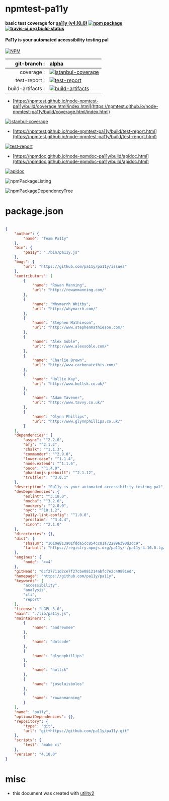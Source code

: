 # npmtest-pa11y

#### basic test coverage for  [pa11y (v4.10.0)](https://github.com/pa11y/pa11y)  [![npm package](https://img.shields.io/npm/v/npmtest-pa11y.svg?style=flat-square)](https://www.npmjs.org/package/npmtest-pa11y) [![travis-ci.org build-status](https://api.travis-ci.org/npmtest/node-npmtest-pa11y.svg)](https://travis-ci.org/npmtest/node-npmtest-pa11y)

#### Pa11y is your automated accessibility testing pal

[![NPM](https://nodei.co/npm/pa11y.png?downloads=true&downloadRank=true&stars=true)](https://www.npmjs.com/package/pa11y)

| git-branch : | [alpha](https://github.com/npmtest/node-npmtest-pa11y/tree/alpha)|
|--:|:--|
| coverage : | [![istanbul-coverage](https://npmtest.github.io/node-npmtest-pa11y/build/coverage.badge.svg)](https://npmtest.github.io/node-npmtest-pa11y/build/coverage.html/index.html)|
| test-report : | [![test-report](https://npmtest.github.io/node-npmtest-pa11y/build/test-report.badge.svg)](https://npmtest.github.io/node-npmtest-pa11y/build/test-report.html)|
| build-artifacts : | [![build-artifacts](https://npmtest.github.io/node-npmtest-pa11y/glyphicons_144_folder_open.png)](https://github.com/npmtest/node-npmtest-pa11y/tree/gh-pages/build)|

- [https://npmtest.github.io/node-npmtest-pa11y/build/coverage.html/index.html](https://npmtest.github.io/node-npmtest-pa11y/build/coverage.html/index.html)

[![istanbul-coverage](https://npmtest.github.io/node-npmtest-pa11y/build/screenCapture.buildCi.browser.%252Ftmp%252Fbuild%252Fcoverage.lib.html.png)](https://npmtest.github.io/node-npmtest-pa11y/build/coverage.html/index.html)

- [https://npmtest.github.io/node-npmtest-pa11y/build/test-report.html](https://npmtest.github.io/node-npmtest-pa11y/build/test-report.html)

[![test-report](https://npmtest.github.io/node-npmtest-pa11y/build/screenCapture.buildCi.browser.%252Ftmp%252Fbuild%252Ftest-report.html.png)](https://npmtest.github.io/node-npmtest-pa11y/build/test-report.html)

- [https://npmdoc.github.io/node-npmdoc-pa11y/build/apidoc.html](https://npmdoc.github.io/node-npmdoc-pa11y/build/apidoc.html)

[![apidoc](https://npmdoc.github.io/node-npmdoc-pa11y/build/screenCapture.buildCi.browser.%252Ftmp%252Fbuild%252Fapidoc.html.png)](https://npmdoc.github.io/node-npmdoc-pa11y/build/apidoc.html)

![npmPackageListing](https://npmtest.github.io/node-npmtest-pa11y/build/screenCapture.npmPackageListing.svg)

![npmPackageDependencyTree](https://npmtest.github.io/node-npmtest-pa11y/build/screenCapture.npmPackageDependencyTree.svg)



# package.json

```json

{
    "author": {
        "name": "Team Pa11y"
    },
    "bin": {
        "pa11y": "./bin/pa11y.js"
    },
    "bugs": {
        "url": "https://github.com/pa11y/pa11y/issues"
    },
    "contributors": [
        {
            "name": "Rowan Manning",
            "url": "http://rowanmanning.com/"
        },
        {
            "name": "Whymarrh Whitby",
            "url": "http://whymarrh.com/"
        },
        {
            "name": "Stephen Mathieson",
            "url": "http://www.stephenmathieson.com/"
        },
        {
            "name": "Alex Soble",
            "url": "http://www.alexsoble.com/"
        },
        {
            "name": "Charlie Brown",
            "url": "http://www.carbonatethis.com/"
        },
        {
            "name": "Hollie Kay",
            "url": "http://www.hollsk.co.uk/"
        },
        {
            "name": "Adam Tavener",
            "url": "http://www.tavvy.co.uk/"
        },
        {
            "name": "Glynn Phillips",
            "url": "http://www.glynnphillips.co.uk/"
        }
    ],
    "dependencies": {
        "async": "^2.2.0",
        "bfj": "^2.1.2",
        "chalk": "^1.1.3",
        "commander": "^2.9.0",
        "lower-case": "^1.1.4",
        "node.extend": "^1.1.6",
        "once": "^1.4.0",
        "phantomjs-prebuilt": "^2.1.12",
        "truffler": "^3.0.1"
    },
    "description": "Pa11y is your automated accessibility testing pal",
    "devDependencies": {
        "eslint": "^3.18.0",
        "mocha": "^3.2.0",
        "mockery": "^2.0.0",
        "nyc": "^10.1.2",
        "pa11y-lint-config": "^1.0.0",
        "proclaim": "^3.4.4",
        "sinon": "^2.1.0"
    },
    "directories": {},
    "dist": {
        "shasum": "1610e813a01fdda5cc854cc81a722996390d2dc9",
        "tarball": "https://registry.npmjs.org/pa11y/-/pa11y-4.10.0.tgz"
    },
    "engines": {
        "node": ">=4"
    },
    "gitHead": "6cf27711d2ce7f27cbe081214abfc7e2c49891ed",
    "homepage": "https://github.com/pa11y/pa11y",
    "keywords": [
        "accessibility",
        "analysis",
        "cli",
        "report"
    ],
    "license": "LGPL-3.0",
    "main": "./lib/pa11y.js",
    "maintainers": [
        {
            "name": "andrewmee"
        },
        {
            "name": "dotcode"
        },
        {
            "name": "glynnphillips"
        },
        {
            "name": "hollsk"
        },
        {
            "name": "joseluisbolos"
        },
        {
            "name": "rowanmanning"
        }
    ],
    "name": "pa11y",
    "optionalDependencies": {},
    "repository": {
        "type": "git",
        "url": "git+https://github.com/pa11y/pa11y.git"
    },
    "scripts": {
        "test": "make ci"
    },
    "version": "4.10.0"
}
```



# misc
- this document was created with [utility2](https://github.com/kaizhu256/node-utility2)
